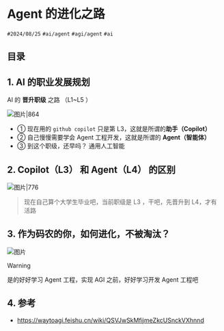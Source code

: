 
# Agent 的进化之路

`#2024/08/25` `#ai/agent`  `#agi/agent`  `#ai` 


## 目录
<!-- toc -->
 ## 1. AI 的职业发展规划 

AI 的 **晋升职级** 之路 （L1~L5 ）

![图片|864](https://blog-1310531898.cos.ap-beijing.myqcloud.com/832-34-20241012/Pasted%20image%2020240825213157.png)

- ① 现在用的 `github copilot`  只是第 L3，这就是所谓的**助手（Copilot）**
- ② 自己慢慢需要学会 Agent 工程开发，这就是所谓的 **Agent（智能体）**
- ③ 到这个职级，还早吗？ 通用人工智能

## 2. Copilot（L3） 和 Agent（L4） 的区别

![图片|776](https://blog-1310531898.cos.ap-beijing.myqcloud.com/832-34-20241012/Pasted%20image%2020240825213742.png)

> 现在自己算个大学生毕业吧，当前职级是 L3 ，干吧，先晋升到 L4，才有活路

## 3. 作为码农的你，如何进化，不被淘汰？

![图片](https://blog-1310531898.cos.ap-beijing.myqcloud.com/832-34-20241012/Pasted%20image%2020240825212810.png)

> [!warning]
> 是的好好学习 Agent 工程，实现 AGI 之前，好好学习开发 Agent 工程吧

## 4. 参考

- https://waytoagi.feishu.cn/wiki/QSVJwSkMfijmeZkcUSnckVXhnnd

